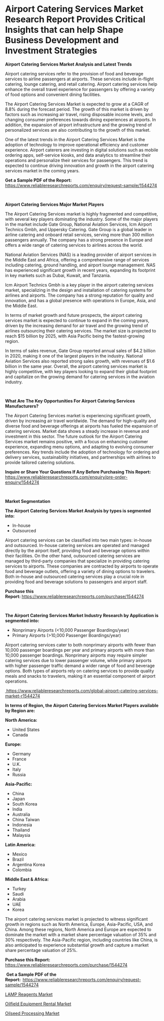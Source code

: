 <p><h1>Airport Catering Services Market Research Report Provides Critical Insights that can help Shape Business Development and Investment Strategies</h1></p><p><strong>Airport Catering Services Market Analysis and Latest Trends</strong></p>
<p><p>Airport catering services refer to the provision of food and beverage services to airline passengers at airports. These services include in-flight catering, lounge catering, and retail catering. Airport catering services help enhance the overall travel experience for passengers by offering a variety of food options and convenient dining facilities.</p><p>The Airport Catering Services Market is expected to grow at a CAGR of 8.8% during the forecast period. The growth of this market is driven by factors such as increasing air travel, rising disposable income levels, and changing consumer preferences towards dining experiences at airports. In addition, the expansion of airport infrastructure and the growing trend of personalized services are also contributing to the growth of this market.</p><p>One of the latest trends in the Airport Catering Services Market is the adoption of technology to improve operational efficiency and customer experience. Airport caterers are investing in digital solutions such as mobile ordering apps, self-service kiosks, and data analytics to streamline their operations and personalize their services for passengers. This trend is expected to continue driving innovation and growth in the airport catering services market in the coming years.</p></p>
<p><strong>Get a Sample PDF of the Report:&nbsp;</strong> <a href="https://www.reliableresearchreports.com/enquiry/request-sample/1544274">https://www.reliableresearchreports.com/enquiry/request-sample/1544274</a></p>
<p>&nbsp;</p>
<p><strong>Airport Catering Services Major Market Players</strong></p>
<p><p>The Airport Catering Services market is highly fragmented and competitive, with several key players dominating the industry. Some of the major players in the market include Gate Group, National Aviation Services, Icm Airport Technics Gmbh, and Uppersky Catering. Gate Group is a global leader in airline catering and onboard retail services, serving more than 300 million passengers annually. The company has a strong presence in Europe and offers a wide range of catering services to airlines across the world.</p><p>National Aviation Services (NAS) is a leading provider of airport services in the Middle East and Africa, offering a comprehensive range of services including catering, ground handling, and airport lounge management. NAS has experienced significant growth in recent years, expanding its footprint in key markets such as Dubai, Kuwait, and Tanzania.</p><p>Icm Airport Technics Gmbh is a key player in the airport catering services market, specializing in the design and installation of catering systems for airlines and airports. The company has a strong reputation for quality and innovation, and has a global presence with operations in Europe, Asia, and the Middle East.</p><p>In terms of market growth and future prospects, the airport catering services market is expected to continue to expand in the coming years, driven by the increasing demand for air travel and the growing trend of airlines outsourcing their catering services. The market size is projected to reach $15 billion by 2025, with Asia Pacific being the fastest-growing region.</p><p>In terms of sales revenue, Gate Group reported annual sales of $4.2 billion in 2020, making it one of the largest players in the industry. National Aviation Services also reported strong sales growth, with revenues of $1.6 billion in the same year. Overall, the airport catering services market is highly competitive, with key players looking to expand their global footprint and capitalize on the growing demand for catering services in the aviation industry.</p></p>
<p>&nbsp;</p>
<p><strong>What Are The Key Opportunities For Airport Catering Services Manufacturers?</strong></p>
<p><p>The Airport Catering Services market is experiencing significant growth, driven by increasing air travel worldwide. The demand for high-quality and diverse food and beverage offerings at airports has fueled the expansion of catering services. Market data shows a steady increase in revenue and investment in this sector. The future outlook for the Airport Catering Services market remains positive, with a focus on enhancing customer experience, expanding menu options, and adapting to evolving consumer preferences. Key trends include the adoption of technology for ordering and delivery services, sustainability initiatives, and partnerships with airlines to provide tailored catering solutions.</p></p>
<p><strong>Inquire or Share Your Questions If Any Before Purchasing This Report:</strong> <a href="https://www.reliableresearchreports.com/enquiry/pre-order-enquiry/1544274">https://www.reliableresearchreports.com/enquiry/pre-order-enquiry/1544274</a></p>
<p>&nbsp;</p>
<p><strong>Market Segmentation</strong></p>
<p><strong>The Airport Catering Services Market Analysis by types is segmented into:</strong></p>
<p><ul><li>In-house</li><li>Outsourced</li></ul></p>
<p><p>Airport catering services can be classified into two main types: in-house and outsourced. In-house catering services are operated and managed directly by the airport itself, providing food and beverage options within their facilities. On the other hand, outsourced catering services are managed by third-party companies that specialize in providing catering services to airports. These companies are contracted by airports to operate food and beverage outlets, offering a variety of dining options to travelers. Both in-house and outsourced catering services play a crucial role in providing food and beverage solutions to passengers and airport staff.</p></p>
<p><strong>Purchase this Report:&nbsp;</strong><a href="https://www.reliableresearchreports.com/purchase/1544274">https://www.reliableresearchreports.com/purchase/1544274</a></p>
<p>&nbsp;</p>
<p><strong>The Airport Catering Services Market Industry Research by Application is segmented into:</strong></p>
<p><ul><li>Nonprimary Airports (<10,000 Passenger Boardings/year)</li><li>Primary Airports (>10,000 Passenger Boardings/year)</li></ul></p>
<p><p>Airport catering services cater to both nonprimary airports with fewer than 10,000 passenger boardings per year and primary airports with more than 10,000 passenger boardings. Nonprimary airports may require simpler catering services due to lower passenger volume, while primary airports with higher passenger traffic demand a wider range of food and beverage options. Both types of airports rely on catering services to provide quality meals and snacks to travelers, making it an essential component of airport operations.</p></p>
<p><a href="https://www.reliableresearchreports.com/global-airport-catering-services-market-r1544274">&nbsp;https://www.reliableresearchreports.com/global-airport-catering-services-market-r1544274</a></p>
<p><strong>In terms of Region, the Airport Catering Services Market Players available by Region are:</strong></p>
<p>
    <p> <strong> North America: </strong>
        <ul>
            <li>United States</li>
            <li>Canada</li>
        </ul>
        </p> 
    <p> <strong> Europe: </strong>
        <ul>
            <li>Germany</li>
            <li>France</li>
            <li>U.K.</li>
            <li>Italy</li>
            <li>Russia</li>
        </ul>
        </p> 
    <p> <strong> Asia-Pacific: </strong>
        <ul>
            <li>China</li>
            <li>Japan</li>
            <li>South Korea</li>
            <li>India</li>
            <li>Australia</li>
            <li>China Taiwan</li>
            <li>Indonesia</li>
            <li>Thailand</li>
            <li>Malaysia</li>
        </ul>
        </p> 
    <p> <strong> Latin America: </strong>
        <ul>
            <li>Mexico</li>
            <li>Brazil</li>
            <li>Argentina Korea</li>
            <li>Colombia</li>
        </ul>
        </p> 
    <p> <strong> Middle East & Africa: </strong>
        <ul>
            <li>Turkey</li>
            <li>Saudi</li>
            <li>Arabia</li>
            <li>UAE</li>
            <li>Korea</li>
        </ul>
    </p>
    </p>
<p><p>The airport catering services market is projected to witness significant growth in regions such as North America, Europe, Asia-Pacific, USA, and China. Among these regions, North America and Europe are expected to dominate the market with a market share percentage valuation of 35% and 30% respectively. The Asia-Pacific region, including countries like China, is also anticipated to experience substantial growth and capture a market share percentage valuation of 25%.</p></p>
<p><strong>Purchase this Report: </strong><a href="https://www.reliableresearchreports.com/purchase/1544274">https://www.reliableresearchreports.com/purchase/1544274</a></p>
<p>&nbsp;<strong>Get a Sample PDF of the Report:&nbsp;&nbsp;</strong><a href="https://www.reliableresearchreports.com/enquiry/request-sample/1544274">https://www.reliableresearchreports.com/enquiry/request-sample/1544274</a></p>
<p><strong></strong></p>
<p><p><a href="https://view.publitas.com/reportprime-1/lamp-reagents-market-trends-focusing-on-lamp-reagents-market-insight-and-forecast-analysis-2024-2031/">LAMP Reagents Market</a></p><p><a href="https://github.com/joannagoyvaerts/Market-Research-Report-List-3/blob/main/oilfield-equipment-rental-market.md">Oilfield Equipment Rental Market</a></p><p><a href="https://github.com/lubmix/Market-Research-Report-List-3/blob/main/oilseed-processing-market.md">Oilseed Processing Market</a></p></p>